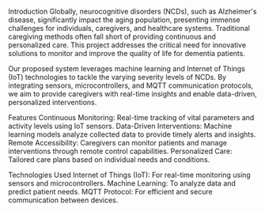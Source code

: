 Introduction
Globally, neurocognitive disorders (NCDs), such as Alzheimer's disease, significantly impact the aging population, presenting immense challenges for individuals, caregivers, and healthcare systems. Traditional caregiving methods often fall short of providing continuous and personalized care. This project addresses the critical need for innovative solutions to monitor and improve the quality of life for dementia patients.

Our proposed system leverages machine learning and Internet of Things (IoT) technologies to tackle the varying severity levels of NCDs. By integrating sensors, microcontrollers, and MQTT communication protocols, we aim to provide caregivers with real-time insights and enable data-driven, personalized interventions.

Features
Continuous Monitoring: Real-time tracking of vital parameters and activity levels using IoT sensors.
Data-Driven Interventions: Machine learning models analyze collected data to provide timely alerts and insights.
Remote Accessibility: Caregivers can monitor patients and manage interventions through remote control capabilities.
Personalized Care: Tailored care plans based on individual needs and conditions.

Technologies Used
Internet of Things (IoT): For real-time monitoring using sensors and microcontrollers.
Machine Learning: To analyze data and predict patient needs.
MQTT Protocol: For efficient and secure communication between devices.

